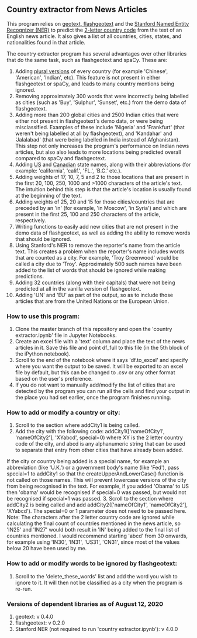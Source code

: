 ## Country extractor from News Articles

This program relies on [geotext, ](https://pypi.org/project/geotext/) [flashgeotext](https://flashgeotext.iwpnd.pw/) and the [Stanford Named Entity Recognizer (NER)](https://nlp.stanford.edu/software/CRF-NER.shtml) to predict the [2-letter country code](https://www.iban.com/country-codes) from the text of an English news article. It also gives a list of all countries, cities, states, and nationalities found in that article.

The country extractor program has several advantages over other libraries that do the same task, such as flashgeotext and spaCy. These are:
1. Adding [plural versions](https://en.wikipedia.org/wiki/List_of_adjectival_and_demonymic_forms_for_countries_and_nations) of every country (for example 'Chinese', 'American', 'Indian', etc). This feature is not present in either flashgeotext or spaCy, and leads to many country mentions being ignored.
2. Removing approximately 300 words that were incorrectly being labelled as cities (such as 'Buy', 'Sulphur', 'Sunset', etc.) from the demo data of flashgeotext.
3. Adding more than 200 global cities and 2500 Indian cities that were either not present in flashgeotext's demo data, or were being misclassified. Examples of these include 'Nigeria' and 'Frankfurt' (that weren't being labelled at all by flashgeotext), and 'Kandahar' and 'Jalalabad' (that were being labelled in India instead of Afghanistan). This step not only increases the program's performance on Indian news articles, but also also leads to more locations being predicted overall compared to spaCy and flashgeotext.
4. Adding [US](https://www.ncbi.nlm.nih.gov/books/NBK7254/) and [Canadian](https://en.wikipedia.org/wiki/List_of_U.S._state_abbreviations) state names, along with their abbreviations (for example: 'california', 'calif.', 'FL.', 'B.C.' etc.). 
5. Adding weights of 17, 10, 7, 5 and 2 to those locations that are present in the first 20, 100, 250, 1000 and >1000 characters of the article's text. The intuition behind this step is that the article's location is usually found at the beginning of the text.
6. Adding weights of 25, 20 and 15 for those cities/countries that are preceded by an 'in' (for example, 'in Moscow', 'in Syria') and which are present in the first 25, 100 and 250 characters of the article, respectively.
7. Writing functions to easily add new cities that are not present in the demo data of flashgeotext, as well as adding the ability to remove words that should be ignored.
8. Using Stanford's NER to remove the reporter's name from the article text. This creates a problem when the reporter's name includes words that are counted as a city. For example, 'Troy Greenwood' would be called a city due to 'Troy'. Approximately 500 such names have been added to the list of words that should be ignored while making predictions.
9. Adding 32 countries (along with their capitals) that were not being predicted at all in the vanilla version of flashgeotext.
10. Adding 'UN' and 'EU' as part of the output, so as to include those articles that are from the United Nations or the European Union.

### How to use this program:
1. Clone the master branch of this repository and open the 'country extractor.ipynb' file in Jupyter Notebooks.
2. Create an excel file with a 'text' column and place the text of the news articles in it. Save this file and point df_full to this file (in the 5th block of the iPython notebook).
3. Scroll to the end of the notebook where it says 'df.to_excel' and specify where you want the output to be saved. It will be exported to an excel file by default, but this can be changed to .csv or any other format based on the user's preference.
4. If you do not want to manually add/modify the list of cities that are detected by the program you can run all the cells and find your output in the place you had set earlier, once the program finishes running.

### How to add or modify a country or city:
1. Scroll to the section where addCity1 is being called.
2. Add the city with the following code:
addCity1(['nameOfCity1', 'nameOfCity2'], 'XYabcd', special=0) where XY is the 2 letter country code of the city, and abcd is any alphanumeric string that can be used to separate that entry from other cities that have already been added. 

If the city or country being added is a special name, for example an abbreviation (like 'U.K.') or a government body's name (like 'Fed'), pass special=1 to addCity1 so that the createUpperAndLowerCase() function is not called on those names. This will prevent lowercase versions of the city from being recognised in the text. For example, if you added 'Obama' to US then 'obama' would be recognised if special=0 was passed, but would not be recognised if special=1 was passed.
3. Scroll to the section where addCity2 is being called and add addCity2(['nameOfCity1', 'nameOfCity2'], 'XYabcd'). The special=0 or 1 parameter does not need to be passed here.
Note: The characters after the 2 letter country code are ignored while calculating the final count of countries mentioned in the news article, so 'IN25' and 'IN27' would both result in 'IN' being added to the final list of countries mentioned. I would recommend starting 'abcd' from 30 onwards, for example using 'IN30', 'IN31', 'US31', 'CN31', since most of the values below 20 have been used by me.

### How to add or modify words to be ignored by flashgeotext:
1. Scroll to the 'delete_these_words' list and add the word you wish to ignore to it. It will then not be classified as a city when the program is re-run.


### Versions of dependent libraries as of August 12, 2020
1. geotext: v 0.4.0
2. flashgeotext: v 0.2.0
3. Stanford NER (not required to run 'country extractor.ipynb'): v 4.0.0
